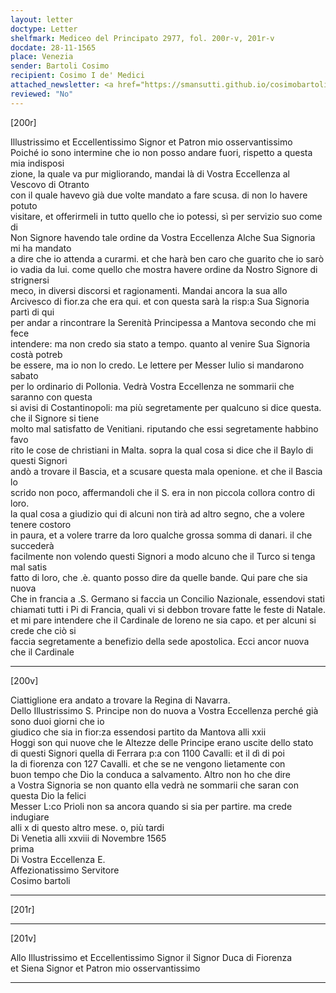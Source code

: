```yaml
---
layout: letter
doctype: Letter
shelfmark: Mediceo del Principato 2977, fol. 200r-v, 201r-v
docdate: 28-11-1565
place: Venezia
sender: Bartoli Cosimo
recipient: Cosimo I de' Medici
attached_newsletter: <a href="https://smansutti.github.io/cosimobartoli/texts/3079_141/">3079_141</a>, <a href="https://smansutti.github.io/cosimobartoli/texts/3079_142/">3079_142</a>
reviewed: "No"
---
```


[200r]  
  
  
Illustrissimo et Eccellentissimo Signor et Patron mio osservantissimo  
Poiché io sono intermine che io non posso andare fuori, rispetto a questa mia indisposi  
zione, la quale va pur migliorando, mandai là di Vostra Eccellenza al Vescovo di Otranto  
con il quale havevo già due volte mandato a fare scusa. di non lo havere potuto  
visitare, et offerirmeli in tutto quello che io potessi, sì per servizio suo come di  
Non Signore havendo tale ordine da Vostra Eccellenza Alche Sua Signoria mi ha mandato  
a dire che io attenda a curarmi. et che harà ben caro che guarito che io sarò  
io vadia da lui. come quello che mostra havere ordine da Nostro Signore di strignersi  
meco, in diversi discorsi et ragionamenti. Mandai ancora la sua allo  
Arcivesco di fior.za che era qui. et con questa sarà la risp:a Sua Signoria partì di qui  
per andar a rincontrare la Serenità Principessa a Mantova secondo che mi fece  
intendere: ma non credo sia stato a tempo. quanto al venire Sua Signoria costà potreb  
be essere, ma io non lo credo. Le lettere per Messer Iulio si mandarono sabato  
per lo ordinario di Pollonia. Vedrà Vostra Eccellenza ne sommarii che saranno con questa  
si avisi di Costantinopoli: ma più segretamente per qualcuno si dice questa. che il Signore si tiene  
molto mal satisfatto de Venitiani. riputando che essi segretamente habbino favo  
rito le cose de christiani in Malta. sopra la qual cosa si dice che il Baylo di questi Signori  
andò a trovare il Bascia, et a scusare questa mala openione. et che il Bascia lo  
scrido non poco, affermandoli che il S. era in non piccola collora contro di loro.  
la qual cosa a giudizio qui di alcuni non tirà ad altro segno, che a volere tenere costoro  
in paura, et a volere trarre da loro qualche grossa somma di danari. il che succederà  
facilmente non volendo questi Signori a modo alcuno che il Turco si tenga mal satis  
fatto di loro, che .è. quanto posso dire da quelle bande. Qui pare che sia nuova  
Che in francia a .S. Germano si faccia un Concilio Nazionale, essendovi stati  
chiamati tutti i Pi di Francia, quali vi si debbon trovare fatte le feste di Natale.  
et mi pare intendere che il Cardinale de loreno ne sia capo. et per alcuni si crede che ciò si  
faccia segretamente a benefizio della sede apostolica. Ecci ancor nuova che il Cardinale  
  
---  

[200v]  
  
  
Ciattiglione era andato a trovare la Regina di Navarra.  
Dello Illustrissimo S. Principe non do nuova a Vostra Eccellenza perché già sono duoi giorni che io  
giudico che sia in fior:za essendosi partito da Mantova alli xxii  
Hoggi son qui nuove che le Altezze delle Principe erano uscite dello stato  
di questi Signori quella di Ferrara p:a con 1100 Cavalli: et il dì di poi  
la di fiorenza con 127 Cavalli. et che se ne vengono lietamente con  
buon tempo che Dio la conduca a salvamento. Altro non ho che dire  
a Vostra Signoria se non quanto ella vedrà ne sommarii che saran con questa Dio la felici  
Messer L:co Prioli non sa ancora quando si sia per partire. ma crede indugiare  
alli x di questo altro mese. o, più tardi  
Di Venetia alli xxviii di Novembre 1565  
prima  
Di Vostra Eccellenza E.  
Affezionatissimo Servitore  
Cosimo bartoli  
  
---  

[201r]  
  
  
  
---  

[201v]  
  
  
Allo Illustrissimo et Eccellentissimo Signor il Signor Duca di Fiorenza  
et Siena Signor et Patron mio osservantissimo  
  
---  

